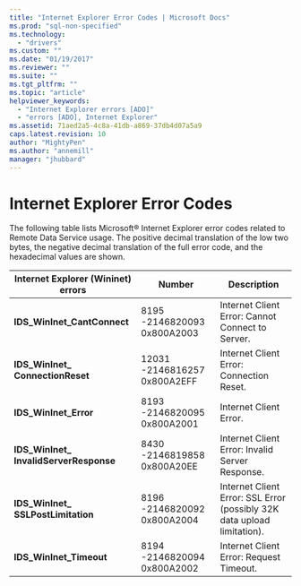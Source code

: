 ```yaml
---
title: "Internet Explorer Error Codes | Microsoft Docs"
ms.prod: "sql-non-specified"
ms.technology:
  - "drivers"
ms.custom: ""
ms.date: "01/19/2017"
ms.reviewer: ""
ms.suite: ""
ms.tgt_pltfrm: ""
ms.topic: "article"
helpviewer_keywords: 
  - "Internet Explorer errors [ADO]"
  - "errors [ADO], Internet Explorer"
ms.assetid: 71aed2a5-4c8a-41db-a869-37db4d07a5a9
caps.latest.revision: 10
author: "MightyPen"
ms.author: "annemill"
manager: "jhubbard"
---
```

# Internet Explorer Error Codes
The following table lists Microsoft® Internet Explorer error codes related to Remote Data Service usage. The positive decimal translation of the low two bytes, the negative decimal translation of the full error code, and the hexadecimal values are shown.  
  
|Internet Explorer (Wininet) errors|Number|Description|  
|------------------------------------------|------------|-----------------|  
|**IDS_WinInet_CantConnect**|8195 -2146820093 0x800A2003|Internet Client Error: Cannot Connect to Server.|  
|**IDS_WinInet_ ConnectionReset**|12031 -2146816257 0x800A2EFF|Internet Client Error: Connection Reset.|  
|**IDS_WinInet_Error**|8193 -2146820095 0x800A2001|Internet Client Error.|  
|**IDS_WinInet_ InvalidServerResponse**|8430 -2146819858 0x800A20EE|Internet Client Error: Invalid Server Response.|  
|**IDS_WinInet_ SSLPostLimitation**|8196 -2146820092 0x800A2004|Internet Client Error: SSL Error (possibly 32K data upload limitation).|  
|**IDS_WinInet_Timeout**|8194 -2146820094 0x800A2002|Internet Client Error: Request Timeout.|